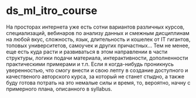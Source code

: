 # ds_ml_itro_course

На просторах интернета уже есть сотни вариантов различных курсов, специализаций, вебинаров по анализу данных и смежным дисциплинам на любой вкус, сложность, язык, длительность и кошелек от IT гигантов, топовых университетов, самоучек и других причастных... Тем не менее, еще есть куда расти и развиваться в этом направлении в части структуры, логики подачи материала, интерактивности, дополненности практическими примерами и т.п. Если я когда-нибудь проникнусь уверенностью, что смогу внести и свою лепту в создание доступного и качественого авторского курса, за который не станет стыдно, а также буду готова потрать на это немалые силы и время, то, вероятно, начну с примерного плана, описанного в syllabus. 

